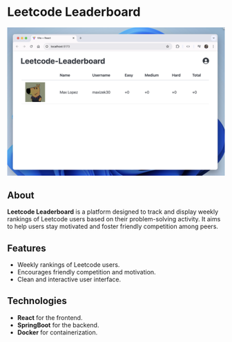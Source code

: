 # Leetcode Leaderboard

![Leetcode Leaderboard Thumbnail](leetcodeleaderboard.png "Leetcode Leaderboard Website Thumbnail")

## About

**Leetcode Leaderboard** is a platform designed to track and display weekly rankings of Leetcode users based on their problem-solving activity. It aims to help users stay motivated and foster friendly competition among peers.

## Features

- Weekly rankings of Leetcode users.
- Encourages friendly competition and motivation.
- Clean and interactive user interface.

## Technologies

- **React** for the frontend.
- **SpringBoot** for the backend.
- **Docker** for containerization.

